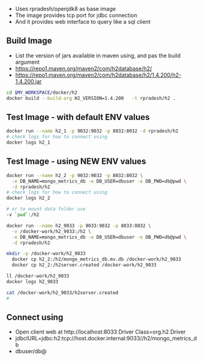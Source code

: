 * Uses rpradesh/openjdk8 as base image  
* The image provides tcp port for jdbc connection
* And it provides web interface to query like a sql client

## Build Image
* List the version of jars available in maven using, and pas the build argument
* https://repo1.maven.org/maven2/com/h2database/h2/
* https://repo1.maven.org/maven2/com/h2database/h2/1.4.200/h2-1.4.200.jar
  
```bash
cd $MY_WORKSPACE/docker/h2
docker build --build-arg H2_VERSION=1.4.200   -t rpradesh/h2 .
```

## Test Image - with default ENV values
```bash
docker run --name h2_1 -p 9032:9032 -p 8032:8032 -d rpradesh/h2 
# check logs for how to connect using
docker logs h2_1

```

## Test Image - using NEW ENV values
```bash
docker run --name h2_2 -p 9032:9032 -p 8032:8032 \
  -e DB_NAME=mongo_metrics_db -e DB_USER=dbuser -e DB_PWD=db@pwd \
  -d rpradesh/h2 
# check logs for how to connect using
docker logs h2_2

# or to mount data folder use
-v `pwd`:/h2

docker run --name h2_9033 -p 9033:9032 -p 8033:8032 \
  -v /docker-work/h2_9033:/h2 \
  -e DB_NAME=mongo_metrics_db -e DB_USER=dbuser -e DB_PWD=db@pwd \
  -d rpradesh/h2

mkdir -p /docker-work/h2_9033
  docker cp h2_2:/h2/mongo_metrics_db.mv.db /docker-work/h2_9033
  docker cp h2_2:/h2server.created /docker-work/h2_9033

ll /docker-work/h2_9033
docker logs h2_9033

cat /docker-work/h2_9033/h2server.created
# 
```

## Connect using
* Open client web at http://localhost:8033  Driver Class=org.h2.Driver
* jdbclURL=jdbc:h2:tcp://host.docker.internal:9033//h2/mongo_metrics_db
* dbuser/db@